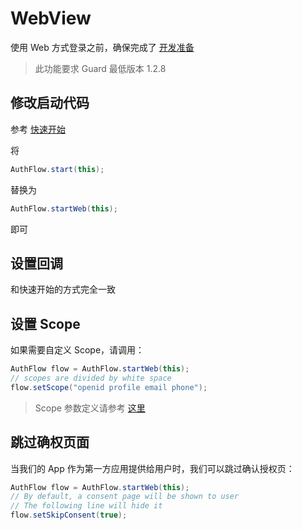 # WebView

<LastUpdated/>

使用 Web 方式登录之前，确保完成了 [开发准备](./../develop.md)

> 此功能要求 Guard 最低版本 1.2.8

## 修改启动代码

参考 [快速开始](./../quick.md)

将

```java
AuthFlow.start(this);
```

替换为

```java
AuthFlow.startWeb(this);
```

即可

## 设置回调

和快速开始的方式完全一致

## 设置 Scope

如果需要自定义 Scope，请调用：

```java
AuthFlow flow = AuthFlow.startWeb(this);
// scopes are divided by white space
flow.setScope("openid profile email phone");
```

> Scope 参数定义请参考 [这里](https://docs.genauth.ai/concepts/oidc-common-questions.html#scope-%E5%8F%82%E6%95%B0%E5%AF%B9%E5%BA%94%E7%9A%84%E7%94%A8%E6%88%B7%E4%BF%A1%E6%81%AF)

## 跳过确权页面

当我们的 App 作为第一方应用提供给用户时，我们可以跳过确认授权页：

```java
AuthFlow flow = AuthFlow.startWeb(this);
// By default, a consent page will be shown to user
// The following line will hide it
flow.setSkipConsent(true);
```
